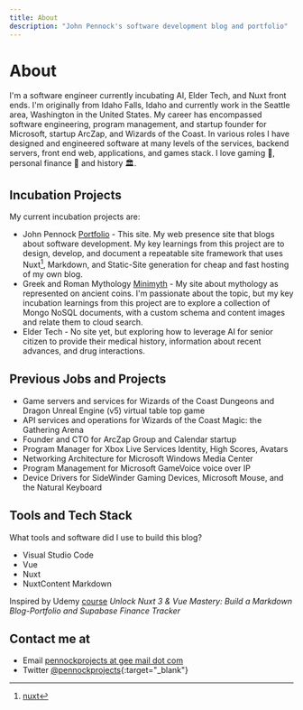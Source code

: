 ```yaml
---
title: About
description: "John Pennock's software development blog and portfolio"
--- 
```


# About

I'm a software engineer currently incubating AI, Elder Tech, and Nuxt front ends. I'm originally from Idaho Falls, Idaho and currently work in the Seattle area, Washington in the United States. My career has encompassed software engineering, program management, and startup founder for Microsoft, startup ArcZap, and Wizards of the Coast. In various roles I have designed and engineered software at many levels of the services, backend servers, front end web, applications, and games stack. I love gaming 🐉, personal finance 💸 and history 🏛️.

## Incubation Projects

My current incubation projects are:

- John Pennock [Portfolio](http://www.pennocks.net) - This site.  My web presence site that blogs about software development. My key learnings from this project are to design, develop, and document a repeatable site framework that uses Nuxt[^1], Markdown, and Static-Site generation for cheap and fast hosting of my own blog.
- Greek and Roman Mythology [Minimyth](http://minimyth.com) - My site about mythology as represented on ancient coins. I'm passionate about the topic, but my key incubation learnings from this project are to explore a collection of Mongo NoSQL documents, with a custom schema and content images and relate them to cloud search.
- Elder Tech - No site yet, but exploring how to leverage AI for senior citizen to provide their medical history, information about recent advances, and drug interactions.

[^1]: [nuxt](http://nuxt.com)

## Previous Jobs and Projects
- Game servers and services for Wizards of the Coast Dungeons and Dragon Unreal Engine (v5) virtual table top game
- API services and operations for Wizards of the Coast Magic: the Gathering Arena
- Founder and CTO for ArcZap Group and Calendar startup
- Program Manager for Xbox Live Services Identity, High Scores, Avatars
- Networking Architecture for Microsoft Windows Media Center
- Program Management for Microsoft GameVoice voice over IP
- Device Drivers for SideWinder Gaming Devices, Microsoft Mouse, and the Natural Keyboard

## Tools and Tech Stack

What tools and software did I use to build this blog?

- Visual Studio Code
- Vue
- Nuxt
- NuxtContent Markdown

Inspired by Udemy [course](https://www.udemy.com/course/master-nuxt-full-stack-complete-guide/learn/lecture/40391596#overview) *Unlock Nuxt 3 & Vue Mastery: Build a Markdown Blog-Portfolio and Supabase Finance Tracker*

## Contact me at
- Email [pennockprojects at gee mail dot com](mailto:pennockprojects@gmail.com)
- Twitter [@pennockprojects](https://twitter.com/PennockProjects){:target="_blank"}